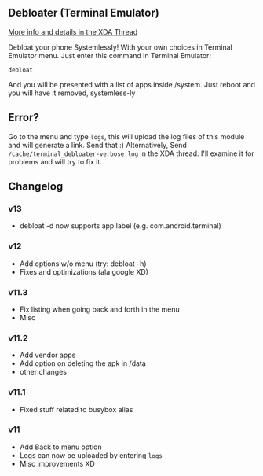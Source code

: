 ## Debloater (Terminal Emulator)
[More info and details in the XDA Thread](https://forum.xda-developers.com/apps/magisk/module-terminal-debloater-debloat-t3584163)

 Debloat your phone Systemlessly!
 With your own choices in Terminal Emulator menu.
 Just enter this command in Terminal Emulator:

	debloat
	
 And you will be presented with a list of apps inside /system.
 Just reboot and you will have it removed, systemless-ly
 
## Error?
 Go to the menu and type `logs`, this will upload the log files of this module and will generate a link. Send that :)
 Alternatively, Send `/cache/terminal_debloater-verbose.log` in the XDA thread. I'll examine it for problems and will try to fix it.

## Changelog

### v13
* debloat -d now supports app label (e.g. com.android.terminal)
### v12
* Add options w/o menu (try: debloat -h)
* Fixes and optimizations (ala google XD)
### v11.3
* Fix listing when going back and forth in the menu
* Misc
### v11.2
* Add vendor apps
* Add option on deleting the apk in /data
* other changes
### v11.1
* Fixed stuff related to busybox alias
### v11
* Add Back to menu option
* Logs can now be uploaded by entering `logs`
* Misc improvements XD
